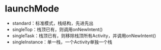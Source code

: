 # launchMode

- standard：标准模式，栈结构，先进先出
- singleTop：栈顶已有，则调用onNewIntent()
- singleTask：栈顶已有，则移除栈顶所有Activity，并调用onNewIntent()
- singleInstance：单一栈，一个Activity单独一个栈
